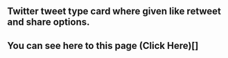 ## Twitter tweet type card where given like retweet and share options.
## You can see here to this page (Click Here)[]
